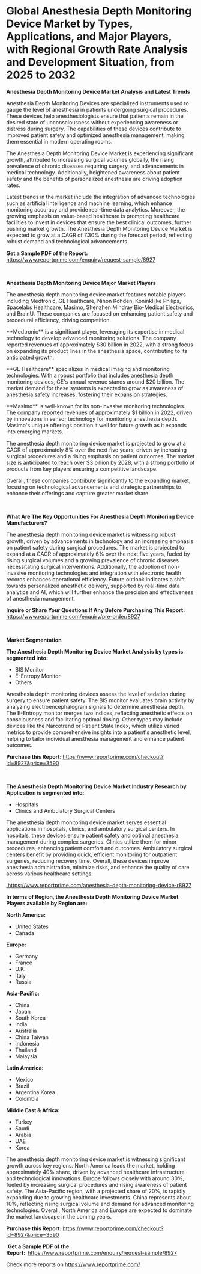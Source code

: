 <p><h1>Global Anesthesia Depth Monitoring Device Market by Types, Applications, and Major Players, with Regional Growth Rate Analysis and Development Situation, from 2025 to 2032</h1></p><p><strong>Anesthesia Depth Monitoring Device Market Analysis and Latest Trends</strong></p>
<p><p>Anesthesia Depth Monitoring Devices are specialized instruments used to gauge the level of anesthesia in patients undergoing surgical procedures. These devices help anesthesiologists ensure that patients remain in the desired state of unconsciousness without experiencing awareness or distress during surgery. The capabilities of these devices contribute to improved patient safety and optimized anesthesia management, making them essential in modern operating rooms.</p><p>The Anesthesia Depth Monitoring Device Market is experiencing significant growth, attributed to increasing surgical volumes globally, the rising prevalence of chronic diseases requiring surgery, and advancements in medical technology. Additionally, heightened awareness about patient safety and the benefits of personalized anesthesia are driving adoption rates.</p><p>Latest trends in the market include the integration of advanced technologies such as artificial intelligence and machine learning, which enhance monitoring accuracy and provide real-time data analytics. Moreover, the growing emphasis on value-based healthcare is prompting healthcare facilities to invest in devices that ensure the best clinical outcomes, further pushing market growth. The Anesthesia Depth Monitoring Device Market is expected to grow at a CAGR of 7.30% during the forecast period, reflecting robust demand and technological advancements.</p></p>
<p><strong>Get a Sample PDF of the Report:&nbsp;</strong> <a href="https://www.reportprime.com/enquiry/request-sample/8927?utm_campaign=2117&utm_medium=2&utm_source=Github&utm_content=ia&utm_term=20032025&utm_id=anesthesia-depth-monitoring-device">https://www.reportprime.com/enquiry/request-sample/8927</a></p>
<p>&nbsp;</p>
<p><strong>Anesthesia Depth Monitoring Device Major Market Players</strong></p>
<p><p>The anesthesia depth monitoring device market features notable players including Medtronic, GE Healthcare, Nihon Kohden, Koninklijke Philips, Spacelabs Healthcare, Masimo, Shenzhen Mindray Bio-Medical Electronics, and BrainU. These companies are focused on enhancing patient safety and procedural efficiency, driving competition.</p><p>**Medtronic** is a significant player, leveraging its expertise in medical technology to develop advanced monitoring solutions. The company reported revenues of approximately $30 billion in 2022, with a strong focus on expanding its product lines in the anesthesia space, contributing to its anticipated growth.</p><p>**GE Healthcare** specializes in medical imaging and monitoring technologies. With a robust portfolio that includes anesthesia depth monitoring devices, GE's annual revenue stands around $20 billion. The market demand for these systems is expected to grow as awareness of anesthesia safety increases, fostering their expansion strategies.</p><p>**Masimo** is well-known for its non-invasive monitoring technologies. The company reported revenues of approximately $1 billion in 2022, driven by innovations in sensor technology for monitoring anesthesia depth. Masimo's unique offerings position it well for future growth as it expands into emerging markets.</p><p>The anesthesia depth monitoring device market is projected to grow at a CAGR of approximately 8% over the next five years, driven by increasing surgical procedures and a rising emphasis on patient outcomes. The market size is anticipated to reach over $3 billion by 2028, with a strong portfolio of products from key players ensuring a competitive landscape.</p><p>Overall, these companies contribute significantly to the expanding market, focusing on technological advancements and strategic partnerships to enhance their offerings and capture greater market share.</p></p>
<p>&nbsp;</p>
<p><strong>What Are The Key Opportunities For Anesthesia Depth Monitoring Device Manufacturers?</strong></p>
<p><p>The anesthesia depth monitoring device market is witnessing robust growth, driven by advancements in technology and an increasing emphasis on patient safety during surgical procedures. The market is projected to expand at a CAGR of approximately 6% over the next five years, fueled by rising surgical volumes and a growing prevalence of chronic diseases necessitating surgical interventions. Additionally, the adoption of non-invasive monitoring technologies and integration with electronic health records enhances operational efficiency. Future outlook indicates a shift towards personalized anesthetic delivery, supported by real-time data analytics and AI, which will further enhance the precision and effectiveness of anesthesia management.</p></p>
<p><strong>Inquire or Share Your Questions If Any Before Purchasing This Report:</strong> <a href="https://www.reportprime.com/enquiry/pre-order/8927?utm_campaign=2117&utm_medium=2&utm_source=Github&utm_content=ia&utm_term=20032025&utm_id=anesthesia-depth-monitoring-device">https://www.reportprime.com/enquiry/pre-order/8927</a></p>
<p>&nbsp;</p>
<p><strong>Market Segmentation</strong></p>
<p><strong>The Anesthesia Depth Monitoring Device Market Analysis by types is segmented into:</strong></p>
<p><ul><li>BIS Monitor</li><li>E-Entropy Monitor</li><li>Others</li></ul></p>
<p><p>Anesthesia depth monitoring devices assess the level of sedation during surgery to ensure patient safety. The BIS monitor evaluates brain activity by analyzing electroencephalogram signals to determine anesthesia depth. The E-Entropy monitor merges two indices, reflecting anesthetic effects on consciousness and facilitating optimal dosing. Other types may include devices like the Narcotrend or Patient State Index, which utilize varied metrics to provide comprehensive insights into a patient's anesthetic level, helping to tailor individual anesthesia management and enhance patient outcomes.</p></p>
<p><strong>Purchase this Report:&nbsp;</strong><a href="https://www.reportprime.com/checkout?id=8927&price=3590&utm_campaign=2117&utm_medium=2&utm_source=Github&utm_content=ia&utm_term=20032025&utm_id=anesthesia-depth-monitoring-device">https://www.reportprime.com/checkout?id=8927&price=3590</a></p>
<p>&nbsp;</p>
<p><strong>The Anesthesia Depth Monitoring Device Market Industry Research by Application is segmented into:</strong></p>
<p><ul><li>Hospitals</li><li>Clinics and Ambulatory Surgical Centers</li></ul></p>
<p><p>The anesthesia depth monitoring device market serves essential applications in hospitals, clinics, and ambulatory surgical centers. In hospitals, these devices ensure patient safety and optimal anesthesia management during complex surgeries. Clinics utilize them for minor procedures, enhancing patient comfort and outcomes. Ambulatory surgical centers benefit by providing quick, efficient monitoring for outpatient surgeries, reducing recovery time. Overall, these devices improve anesthesia administration, minimize risks, and enhance the quality of care across various healthcare settings.</p></p>
<p><a href="https://www.reportprime.com/anesthesia-depth-monitoring-device-r8927?utm_campaign=2117&utm_medium=2&utm_source=Github&utm_content=ia&utm_term=20032025&utm_id=anesthesia-depth-monitoring-device">&nbsp;https://www.reportprime.com/anesthesia-depth-monitoring-device-r8927</a></p>
<p><strong>In terms of Region, the Anesthesia Depth Monitoring Device Market Players available by Region are:</strong></p>
<p>
    <p> <strong> North America: </strong>
        <ul>
            <li>United States</li>
            <li>Canada</li>
        </ul>
        </p> 
    <p> <strong> Europe: </strong>
        <ul>
            <li>Germany</li>
            <li>France</li>
            <li>U.K.</li>
            <li>Italy</li>
            <li>Russia</li>
        </ul>
        </p> 
    <p> <strong> Asia-Pacific: </strong>
        <ul>
            <li>China</li>
            <li>Japan</li>
            <li>South Korea</li>
            <li>India</li>
            <li>Australia</li>
            <li>China Taiwan</li>
            <li>Indonesia</li>
            <li>Thailand</li>
            <li>Malaysia</li>
        </ul>
        </p> 
    <p> <strong> Latin America: </strong>
        <ul>
            <li>Mexico</li>
            <li>Brazil</li>
            <li>Argentina Korea</li>
            <li>Colombia</li>
        </ul>
        </p> 
    <p> <strong> Middle East & Africa: </strong>
        <ul>
            <li>Turkey</li>
            <li>Saudi</li>
            <li>Arabia</li>
            <li>UAE</li>
            <li>Korea</li>
        </ul>
    </p>
    </p>
<p><p>The anesthesia depth monitoring device market is witnessing significant growth across key regions. North America leads the market, holding approximately 40% share, driven by advanced healthcare infrastructure and technological innovations. Europe follows closely with around 30%, fueled by increasing surgical procedures and rising awareness of patient safety. The Asia-Pacific region, with a projected share of 20%, is rapidly expanding due to growing healthcare investments. China represents about 10%, reflecting rising surgical volume and demand for advanced monitoring technologies. Overall, North America and Europe are expected to dominate the market landscape in the coming years.</p></p>
<p><strong>Purchase this Report: </strong><a href="https://www.reportprime.com/checkout?id=8927&price=3590&utm_campaign=2117&utm_medium=2&utm_source=Github&utm_content=ia&utm_term=20032025&utm_id=anesthesia-depth-monitoring-device">https://www.reportprime.com/checkout?id=8927&price=3590</a></p>
<p>&nbsp;<strong>Get a Sample PDF of the Report:&nbsp;&nbsp;</strong><a href="https://www.reportprime.com/enquiry/request-sample/8927?utm_campaign=2117&utm_medium=2&utm_source=Github&utm_content=ia&utm_term=20032025&utm_id=anesthesia-depth-monitoring-device">https://www.reportprime.com/enquiry/request-sample/8927</a></p>
<p><strong></strong></p>
<p>Check more reports on <a href="https://www.reportprime.com/?utm_campaign=2117&utm_medium=2&utm_source=Github&utm_content=ia&utm_term=20032025&utm_id=anesthesia-depth-monitoring-device">https://www.reportprime.com/</a></p>